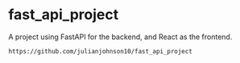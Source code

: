 # fast_api_project

A project using FastAPI for the backend, and React as the frontend.

```https://github.com/julianjohnson10/fast_api_project```

